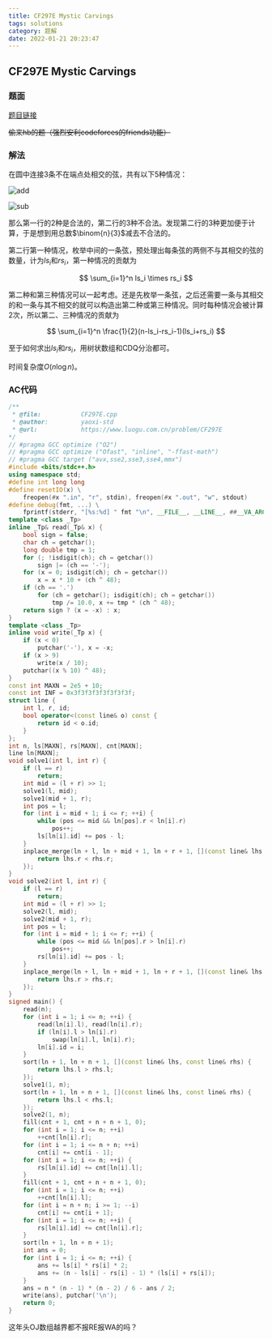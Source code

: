 ```yaml
---
title: CF297E Mystic Carvings
tags: solutions
category: 题解
date: 2022-01-21 20:23:47
---
```


## CF297E Mystic Carvings
<!-- more -->

### 题面

[题目链接](https://www.luogu.com.cn/problem/CF297E)

~~偷来hb的题（强烈安利codeforces的friends功能）~~

### 解法

在圆中连接$3$条不在端点处相交的弦，共有以下$5$种情况：

![add](add.png)

![sub](sub.png)

那么第一行的$2$种是合法的，第二行的$3$种不合法。发现第二行的$3$种更加便于计算，于是想到用总数$\binom{n}{3}$减去不合法的。

第二行第一种情况，枚举中间的一条弦，预处理出每条弦的两侧不与其相交的弦的数量，计为$ls_i$和$rs_i$，第一种情况的贡献为

$$
\sum_{i=1}^n ls_i \times rs_i
$$

第二种和第三种情况可以一起考虑。还是先枚举一条弦，之后还需要一条与其相交的和一条与其不相交的就可以构造出第二种或第三种情况。同时每种情况会被计算$2$次，所以第二、三种情况的贡献为

$$
\sum_{i=1}^n \frac{1}{2}(n-ls_i-rs_i-1)(ls_i+rs_i)
$$

至于如何求出$ls_i$和$rs_i$，用树状数组和CDQ分治都可。

时间复杂度$O(n \log n)$。

### AC代码

```cpp
/**
 * @file:           CF297E.cpp
 * @author:         yaoxi-std
 * @url:            https://www.luogu.com.cn/problem/CF297E
*/
// #pragma GCC optimize ("O2")
// #pragma GCC optimize ("Ofast", "inline", "-ffast-math")
// #pragma GCC target ("avx,sse2,sse3,sse4,mmx")
#include <bits/stdc++.h>
using namespace std;
#define int long long
#define resetIO(x) \
    freopen(#x ".in", "r", stdin), freopen(#x ".out", "w", stdout)
#define debug(fmt, ...) \
    fprintf(stderr, "[%s:%d] " fmt "\n", __FILE__, __LINE__, ##__VA_ARGS__)
template <class _Tp>
inline _Tp& read(_Tp& x) {
    bool sign = false;
    char ch = getchar();
    long double tmp = 1;
    for (; !isdigit(ch); ch = getchar())
        sign |= (ch == '-');
    for (x = 0; isdigit(ch); ch = getchar())
        x = x * 10 + (ch ^ 48);
    if (ch == '.')
        for (ch = getchar(); isdigit(ch); ch = getchar())
            tmp /= 10.0, x += tmp * (ch ^ 48);
    return sign ? (x = -x) : x;
}
template <class _Tp>
inline void write(_Tp x) {
    if (x < 0)
        putchar('-'), x = -x;
    if (x > 9)
        write(x / 10);
    putchar((x % 10) ^ 48);
}
const int MAXN = 2e5 + 10;
const int INF = 0x3f3f3f3f3f3f3f3f;
struct line {
    int l, r, id;
    bool operator<(const line& o) const {
        return id < o.id;
    }
};
int n, ls[MAXN], rs[MAXN], cnt[MAXN];
line ln[MAXN];
void solve1(int l, int r) {
    if (l == r)
        return;
    int mid = (l + r) >> 1;
    solve1(l, mid);
    solve1(mid + 1, r);
    int pos = l;
    for (int i = mid + 1; i <= r; ++i) {
        while (pos <= mid && ln[pos].r < ln[i].r)
            pos++;
        ls[ln[i].id] += pos - l;
    }
    inplace_merge(ln + l, ln + mid + 1, ln + r + 1, [](const line& lhs, const line& rhs) {
        return lhs.r < rhs.r;
    });
}
void solve2(int l, int r) {
    if (l == r)
        return;
    int mid = (l + r) >> 1;
    solve2(l, mid);
    solve2(mid + 1, r);
    int pos = l;
    for (int i = mid + 1; i <= r; ++i) {
        while (pos <= mid && ln[pos].r > ln[i].r)
            pos++;
        rs[ln[i].id] += pos - l;
    }
    inplace_merge(ln + l, ln + mid + 1, ln + r + 1, [](const line& lhs, const line& rhs) {
        return lhs.r > rhs.r;
    });
}
signed main() {
    read(n);
    for (int i = 1; i <= n; ++i) {
        read(ln[i].l), read(ln[i].r);
        if (ln[i].l > ln[i].r)
            swap(ln[i].l, ln[i].r);
        ln[i].id = i;
    }
    sort(ln + 1, ln + n + 1, [](const line& lhs, const line& rhs) {
        return lhs.l > rhs.l;
    });
    solve1(1, n);
    sort(ln + 1, ln + n + 1, [](const line& lhs, const line& rhs) {
        return lhs.l < rhs.l;
    });
    solve2(1, n);
    fill(cnt + 1, cnt + n + n + 1, 0);
    for (int i = 1; i <= n; ++i)
        ++cnt[ln[i].r];
    for (int i = 1; i <= n + n; ++i)
        cnt[i] += cnt[i - 1];
    for (int i = 1; i <= n; ++i) {
        rs[ln[i].id] += cnt[ln[i].l];
    }
    fill(cnt + 1, cnt + n + n + 1, 0);
    for (int i = 1; i <= n; ++i)
        ++cnt[ln[i].l];
    for (int i = n + n; i >= 1; --i)
        cnt[i] += cnt[i + 1];
    for (int i = 1; i <= n; ++i) {
        rs[ln[i].id] += cnt[ln[i].r];
    }
    sort(ln + 1, ln + n + 1);
    int ans = 0;
    for (int i = 1; i <= n; ++i) {
        ans += ls[i] * rs[i] * 2;
        ans += (n - ls[i] - rs[i] - 1) * (ls[i] + rs[i]);
    }
    ans = n * (n - 1) * (n - 2) / 6 - ans / 2;
    write(ans), putchar('\n');
    return 0;
}
```

这年头OJ数组越界都不报RE报WA的吗？
